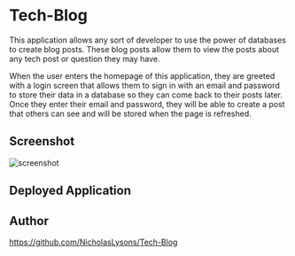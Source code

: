 # Tech-Blog


This application allows any sort of developer to use the power of databases to create blog posts. These blog posts allow them to view the posts about any tech post or question they may have.

When the user enters the homepage of this application, they are greeted with a login screen that allows them to sign in with an email and password to store their data in a database so they can come back to their posts later. Once they enter their email and password, they will be able to create a post that others can see and will be stored when the page is refreshed.

## Screenshot

![screenshot]()

## Deployed Application

## Author

https://github.com/NicholasLysons/Tech-Blog